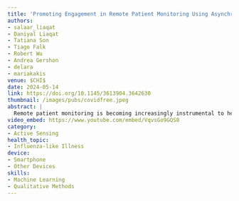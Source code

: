 ```yaml
---
title: 'Promoting Engagement in Remote Patient Monitoring Using Asynchronous Messaging'
authors: 
- salaar_liaqat
- Daniyal Liaqat
- Tatiana Son
- Tiago Falk
- Robert Wu
- Andrea Gershon
- delara
- mariakakis
venue: $CHI$
date: 2024-05-14
link: https://doi.org/10.1145/3613904.3642630
thumbnail: /images/pubs/covidfree.jpeg
abstract: |
  Remote patient monitoring is becoming increasingly instrumental to healthcare delivery but can substantially hamper the interpersonal communication that underlies standard clinical practice. In this work, we explore the benefits imparted to patients, clinicians, and researchers by an asynchronous messaging feature within a platform called COVIDFree@Home. We created COVIDFree@Home to assist the healthcare system in a large metropolitan city in North America during the COVID-19 pandemic. Clinicians used COVIDFree@Home to monitor the self-reported symptoms and vital signs of over 350 COVID-19 patients post-infection. Using thematic analysis of user-initiated messages, we found the messaging feature helped maintain protocol adherence while allowing patients to ask questions about their health and clinicians to convey empathetic care. This feedback cycle also led to higher quality data for hospitalization prediction, as the revisions significantly improved the AUROC of a machine learning model trained on demographic variables, vital signs data, and self-reported symptoms from 0.53 to 0.59.
video_embed: https://www.youtube.com/embed/VqvsGo9GQS8
category:
- Active Sensing
health_topic:
- Influenza-like Illness
device:
- Smartphone
- Other Devices
skills:
- Machine Learning
- Qualitative Methods
---
```


